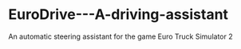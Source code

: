 # EuroDrive---A-driving-assistant
An automatic steering assistant for the game Euro Truck Simulator 2
